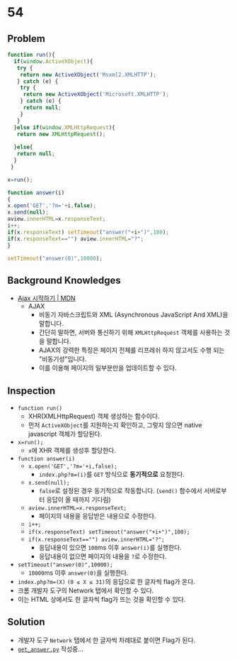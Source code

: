 # 54

## Problem
```javascript
function run(){
  if(window.ActiveXObject){
   try {
    return new ActiveXObject('Msxml2.XMLHTTP');
   } catch (e) {
    try {
     return new ActiveXObject('Microsoft.XMLHTTP');
    } catch (e) {
     return null;
    }
   }
  }else if(window.XMLHttpRequest){
   return new XMLHttpRequest();
 
  }else{
   return null;
  }
 }

x=run();

function answer(i)
{
x.open('GET','?m='+i,false);
x.send(null);
aview.innerHTML=x.responseText;
i++;
if(x.responseText) setTimeout("answer("+i+")",100);
if(x.responseText=="") aview.innerHTML="?";
}

setTimeout("answer(0)",10000);
```

## Background Knowledges
* [Ajax 시작하기 | MDN](https://developer.mozilla.org/ko/docs/Web/Guide/AJAX/Getting_Started)
    - AJAX
        + 비동기 자바스크립트와 XML (Asynchronous JavaScript And XML)을 말합니다. 
        + 간단히 말하면, 서버와 통신하기 위해 `XMLHttpRequest` 객체를 사용하는 것을 말합니다.
        + AJAX의 강력한 특징은 페이지 전체를 리프레쉬 하지 않고서도 수행 되는 "비동기성"입니다.
        + 이를 이용해 페이지의 일부분만을 업데이트할 수 있다.

## Inspection
* `function run()`
    - XHR(XMLHttpRequest) 객체 생성하는 함수이다.
    - 먼저 `ActiveXObject`를 지원하는지 확인하고, 그렇지 않으면 native javascript 객체가 할당된다.
* `x=run();`
    - `x`에 XHR 객체를 생성후 할당한다.
* `function answer(i)`
    - `x.open('GET','?m='+i,false);`
        + `index.php?m=(i)`를 `GET` 방식으로 **동기적으로** 요청한다. 
    - `x.send(null);`
        + `false`로 설정된 경우 동기적으로 작동합니다. (`send()` 함수에서 서버로부터 응답이 올 때까지 기다림)
    - `aview.innerHTML=x.responseText;`
        + 페이지의 내용을 응답받은 내용으로 수정한다.
    - `i++;`
    - `if(x.responseText) setTimeout("answer("+i+")",100);`
    - `if(x.responseText=="") aview.innerHTML="?";`
        + 응답내용이 있으면 `100`ms 이후 `answer(i)`를 실행한다.
        + 응답내용이 없으면 페이지의 내용을 `?`로 수정한다.
* `setTimeout("answer(0)",10000);`
    - `10000`ms 이후 `answer(0)`을 실행한다.
* `index.php?m=(X)` `(0 ≤ X ≤ 31)`의 응답으로 한 글자씩 flag가 온다.
* 크롬 개발자 도구의 Network 탭에서 확인할 수 있다.
* 이는 HTML 상에서도 한 글자씩 flag가 뜨는 것을 확인할 수 있다.

## Solution
* 개발자 도구 `Network` 탭에서 한 글자씩 차례대로 붙이면 Flag가 된다.
* [`get_answer.py`](./get_answer.py) 작성중...
